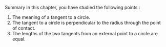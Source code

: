 Summary
In this chapter, you have studied the following points :
1. The meaning of a tangent to a circle.
2. The tangent to a circle is perpendicular to the radius through the point of contact.
3. The lengths of the two tangents from an external point to a circle are equal.
